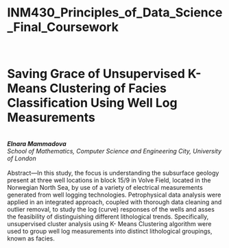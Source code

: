 # INM430_Principles_of_Data_Science_Final_Coursework
</br>
<h1> Saving Grace of Unsupervised K-Means Clustering of Facies Classification Using Well Log Measurements</h1>
</br>
<b><i>Elnara Mammadova</i></b>
</br>
<i>School of Mathematics, Computer Science and Engineering City, University of London</i>
</br>
</br>
Abstract—In this study, the focus is understanding the subsurface geology present at three well locations in block 15/9 in Volve Field, located in the Norwegian North Sea, by use of a variety of electrical measurements generated from well logging technologies. Petrophysical data analysis were applied in an integrated approach, coupled with thorough data cleaning and outlier removal, to study the log (curve) responses of the wells and asses the feasibility of distinguishing different lithological trends. Specifically, unsupervised cluster analysis using K- Means Clustering algorithm were used to group well log measurements into distinct lithological groupings, known as facies.

